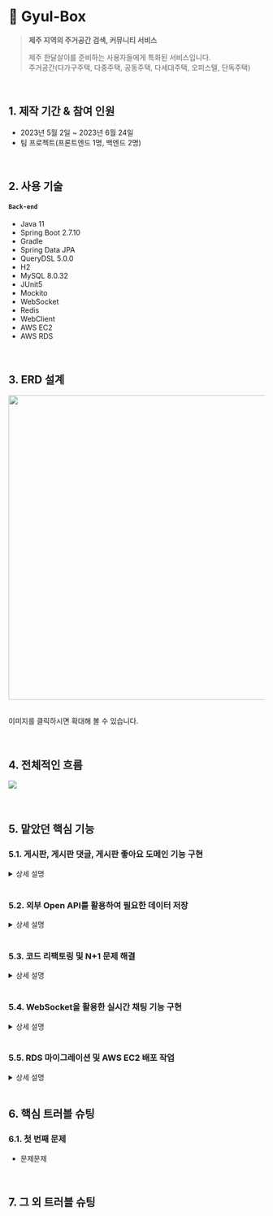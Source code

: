 # :pushpin: Gyul-Box
><b>제주 지역의 주거공간 검색, 커뮤니티 서비스</b>
>
>제주 한달살이를 준비하는 사용자들에게 특화된 서비스입니다.   
>주거공간(다가구주택, 다중주택, 공동주택, 다세대주택, 오피스텔, 단독주택)

</br>

## 1. 제작 기간 & 참여 인원
- 2023년 5월 2일 ~ 2023년 6월 24일
- 팀 프로젝트(프론트엔드 1명, 백엔드 2명)

</br>

## 2. 사용 기술
#### `Back-end`
  - Java 11
  - Spring Boot 2.7.10
  - Gradle
  - Spring Data JPA
  - QueryDSL 5.0.0
  - H2
  - MySQL 8.0.32
  - JUnit5
  - Mockito
  - WebSocket
  - Redis
  - WebClient
  - AWS EC2
  - AWS RDS

</br>

## 3. ERD 설계
<img src="https://github.com/bangjaeyoung/gyul-box/assets/80241053/71ec04c6-2c24-414f-99a1-a4dacb6de443" width=600 height=600>

</br>
</br>

이미지를 클릭하시면 확대해 볼 수 있습니다.

</br>

## 4. 전체적인 흐름
<img src="https://github.com/bangjaeyoung/gyul-box/assets/80241053/72a29c5c-dba1-46e0-8411-5c9544181cb6">

</br>
</br>
</br>

## 5. 맡았던 핵심 기능
### 5.1. 게시판, 게시판 댓글, 게시판 좋아요 도메인 기능 구현
 
<details>
<summary>상세 설명</summary>
<div markdown="1">

#### 5.1.1. 연관 관계 그림

<img src="https://github.com/bangjaeyoung/gyul-box/assets/80241053/0e7d6ac5-a7e2-4cf6-8911-8abd2bfb2a4a">

</br>

#### 5.1.2. 내용

- 특정 게시물이 삭제될 경우, 해당 게시물의 댓글, 좋아요 데이터도 삭제되도록 구현하였습니다. [코드](https://github.com/bangjaeyoung/gyul-box/blob/c6befefb8a51988d3e18a90d1e32dfbba89a22e5/server/src/main/java/jeju/oneroom/post/entity/Post.java#L49C5-L55C58)
- 게시물과 댓글이 수정, 삭제할 경우 작성한 본인만 가능하도록 처리하였습니다. [코드](https://github.com/bangjaeyoung/gyul-box/blob/c6befefb8a51988d3e18a90d1e32dfbba89a22e5/server/src/main/java/jeju/oneroom/post/service/PostService.java#L38C5-L50C6)
- 게시물 조회 시, 조회 수가 1씩 증가되도록 Post 엔티티 내에 필드값 변경 메서드를 만들었습니다. [코드](https://github.com/bangjaeyoung/gyul-box/blob/c6befefb8a51988d3e18a90d1e32dfbba89a22e5/server/src/main/java/jeju/oneroom/post/service/PostService.java#L52C5-L59C6)  
- 게시글에 대한 좋아요를 2번 누를 경우, 취소되도록 기능을 구현했습니다. [코드](https://github.com/bangjaeyoung/gyul-box/blob/c6befefb8a51988d3e18a90d1e32dfbba89a22e5/server/src/main/java/jeju/oneroom/postlike/service/PostLikeService.java#L20C5-L32C6)

#### 5.1.3. 각 도메인 Service Layer 코드

- [게시판](https://github.com/bangjaeyoung/gyul-box/blob/main/server/src/main/java/jeju/oneroom/post/service/PostService.java)   
- [게시판 댓글](https://github.com/bangjaeyoung/gyul-box/blob/main/server/src/main/java/jeju/oneroom/postcomment/service/PostCommentService.java)   
- [게시판 좋아요](https://github.com/bangjaeyoung/gyul-box/blob/main/server/src/main/java/jeju/oneroom/postlike/service/PostLikeService.java)

</div>
</details>

</br>

### 5.2. 외부 Open API를 활용하여 필요한 데이터 저장

<details>
<summary>상세 설명</summary>
<div markdown="1">
  
#### 5.2.1. 사용 목적

- 지역에 따른 주거공간 데이터 필요
- 프론트단의 지도 인터페이스에 활용될 주거공간의 위도, 경도 데이터 필요

#### 5.2.2. 호출 흐름

1. 지역 코드를 파라미터로 외부 Open API를 호출합니다.   
2. 응답된 데이터는 서비스단으로 이동하여 가공됩니다.   
    - 주거공간의 타입을 선별   
    - 주거공간의 위도, 경도 데이터를 위해 또 다른 외부 Open API를 호출   
    - HouseInfo 엔티티 필드에 맞는 데이터들을 뽑아내 DB에 저장
  
(외부 Open API의 호출은 모두 WebClient 라이브러리를 이용하였습니다.)

#### 5.2.3. 코드
:pushpin: [OpenApiController.Java](https://github.com/bangjaeyoung/gyul-box/blob/main/server/src/main/java/jeju/oneroom/openapi/controller/OpenApiController.java)   
:pushpin: [OpenApiService.Java](https://github.com/bangjaeyoung/gyul-box/blob/main/server/src/main/java/jeju/oneroom/openapi/service/OpenApiService.java)   
:pushpin: [GeoPointService.Java](https://github.com/bangjaeyoung/gyul-box/blob/main/server/src/main/java/jeju/oneroom/openapi/service/GeoPointService.java)   

</div>
</details>

</br>

### 5.3. 코드 리팩토링 및 N+1 문제 해결

<details>
<summary>상세 설명</summary>
<div markdown="1">

#### 5.3.1 문제 상황

N+1 문제가 발생하는 여러 메서드 중 `findPostById()`의 상황입니다.   

</br>

하나의 게시글을 조회하는 과정은 다음과 같습니다. 

1. Post Id에 맞는 게시글을 DB에서 조회
2. 해당 API의 응답 데이터 중 `List<PostCommentDto.Response>`를 위해 연관된 PostComment 조회
3. `PostCommentDto.Response`의 필드 중 `UserDto.SimpleResponse`를 위해 연관된 User들 조회

</br>

여기서, 조회되는 PostComment 개수 만큼의 User를 조회하는 쿼리문이 발생하는 N+1 문제가 발생하였습니다.

응답 데이터 DTO는 [코드](https://github.com/bangjaeyoung/gyul-box/blob/fcd60ab32b86c605d9d309b8b6ff413ba407a16c/server/src/main/java/jeju/oneroom/post/dto/PostDto.java#L80C5-L96C6)를 참고해주세요.

</br>

[기존 쿼리문 출력 사진]
<img src = "https://github.com/bangjaeyoung/gyul-box/assets/80241053/7cb8fe8f-2d6f-4b03-a386-ca70459e8240">

</br>

#### 5.3.2 해결

Querydsl의 Fetch Join을 활용하여, N+1이 발생하는 문제를 해결하였습니다.

```Java
@Override
public Optional<Post> findPostById(long postId) {
    Post post1 = jpaQueryFactory.selectFrom(post)
        .leftJoin(post.user, user).fetchJoin()
        .leftJoin(post.houseInfo, houseInfo).fetchJoin()
        .leftJoin(post.postComments, postComment).fetchJoin()
        .leftJoin(postComment.user, user).fetchJoin()
        .where(post.id.eq(postId))
        .fetchOne();

    return Optional.ofNullable(post1);
}
```

[원본 코드](https://github.com/bangjaeyoung/gyul-box/blob/fcd60ab32b86c605d9d309b8b6ff413ba407a16c/server/src/main/java/jeju/oneroom/post/repository/PostCustomRepositoryImpl.java#L24C5-L35C6)

</br>

[개선 후 쿼리문 출력 사진]

<img src="https://github.com/bangjaeyoung/gyul-box/assets/80241053/71b3bf1f-b84c-4c37-8dcf-a3b333b6c2b3">

</br>
</br>

<b>총 쿼리문이 4+N개 호출되는 것을 1개의 쿼리문으로 줄여, DB로의 요청 부하를 줄일 수 있었습니다.</b>

</div>
</details>

</br>

### 5.4. WebSocket을 활용한 실시간 채팅 기능 구현

<details>
<summary>상세 설명</summary>
<div markdown="1">
</div>
</details>

</br>

### 5.5. RDS 마이그레이션 및 AWS EC2 배포 작업

<details>
<summary>상세 설명</summary>
<div markdown="1">
</div>
</details>

</br>

## 6. 핵심 트러블 슈팅
### 6.1. 첫 번째 문제
- 문제문제

</br>

## 7. 그 외 트러블 슈팅
